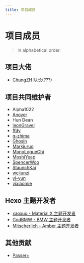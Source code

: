 ```yaml
---
title: 项目成员
---
```


# 项目成员


> In alphabetical order.

## 项目大佬

- [ChungZH](https://chungzh.cn/) 队长(???)

## 项目共同维护者

- Alpha1022
- [Anoyer](https://anoyer.cn/)
- Hun Dean
- [leonGravel](https://leongravel.com/)
- [ffdy](https://ffdy.github.io/)
- [g-zhima](https://g-zhima.github.io)
- [Ghosin](https://www.ghosin.com/)
- [Markjuruo](https://markjuruo.ooo/)
- [MonoLogueChi](https://www.xxwhite.com/)
- [MoshiYeap](https://MoshiYeap.github.io/)
- [SpencerWoo](https://spencerwoo.com/)
- [StaunchKai](https://staunchkai.com/)
- [weijunzi](https://weijunzii.github.io/)
- [yi-yun](https://yi-yun.github.io/)
- [yixiaomie](https://daiwen.me/)

## Hexo 主题开发者

- [xaoxuu - Material X 主题开发者](https://xaoxuu.com/wiki/material-x/)
- [GodBMW - BMW 主题开发者](https://godbmw.com/)
- [Mitscherlich - Amber 主题开发者](https://mitscherlich.me/)

## 其他贡献

- [Passer+](http://www.wrpotter.com)
